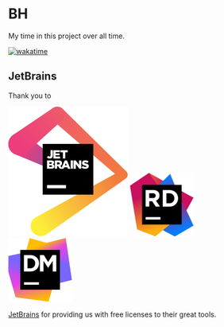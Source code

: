 # BH

My time in this project over all time.

[![wakatime](https://wakatime.com/badge/user/71644a43-5c26-4b1d-8345-440f6204e486/project/3fac62be-542d-49c8-863c-a715c843b9fb.svg)](https://wakatime.com/badge/user/71644a43-5c26-4b1d-8345-440f6204e486/project/3fac62be-542d-49c8-863c-a715c843b9fb)

## JetBrains
Thank you to 

[<img src="Logo/jetbrains.svg" alt="">](http://www.jetbrains.com/) [<img src="Logo/rider.svg" alt="" width="128">](http://www.jetbrains.com/rider/) [<img src="Logo/dotmemory.svg" alt="" width="128">](http://www.jetbrains.com/dotmemory/)

[JetBrains](http://www.jetbrains.com/) for providing us with free licenses to their great tools.